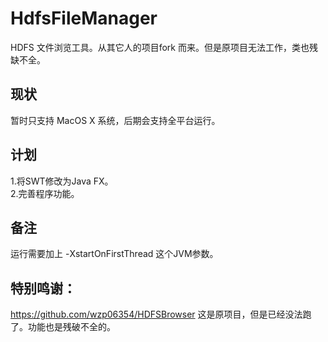 # HdfsFileManager
HDFS 文件浏览工具。从其它人的项目fork 而来。但是原项目无法工作，类也残缺不全。  

## 现状
暂时只支持 MacOS X 系统，后期会支持全平台运行。

## 计划
1.将SWT修改为Java FX。     
2.完善程序功能。  

## 备注
运行需要加上 -XstartOnFirstThread 这个JVM参数。

## 特别鸣谢：
https://github.com/wzp06354/HDFSBrowser
这是原项目，但是已经没法跑了。功能也是残破不全的。


